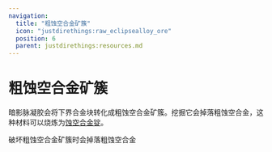 ```yaml
---
navigation:
  title: "粗蚀空合金矿簇"
  icon: "justdirethings:raw_eclipsealloy_ore"
  position: 6
  parent: justdirethings:resources.md
---
```


# 粗蚀空合金矿簇

暗影脉凝胶会将下界合金块转化成粗蚀空合金矿簇。挖掘它会掉落粗蚀空合金，这种材料可以烧炼为[蚀空合金锭](./res_eclipsealloy.md)。

<ItemImage id="justdirethings:raw_eclipsealloy" />

破坏粗蚀空合金矿簇时会掉落粗蚀空合金

